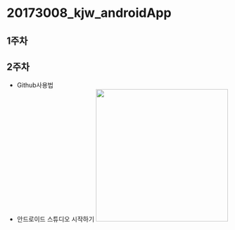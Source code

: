 # 20173008_kjw_androidApp

## 1주차

## 2주차
  - Github사용법
  - 안드로이드 스튜디오 시작하기
<img width="300" height="300" src="./png/<귀엽지.jpg>png"></img>
